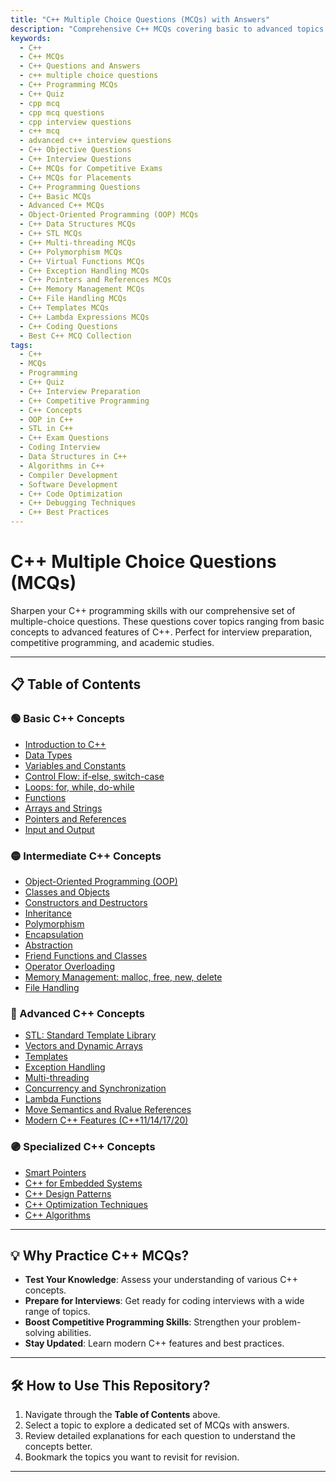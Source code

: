 ```yaml
---
title: "C++ Multiple Choice Questions (MCQs) with Answers"
description: "Comprehensive C++ MCQs covering basic to advanced topics. Ideal for interview preparation, competitive programming, and academic exams."
keywords:
  - C++
  - C++ MCQs
  - C++ Questions and Answers
  - c++ multiple choice questions
  - C++ Programming MCQs
  - C++ Quiz
  - cpp mcq
  - cpp mcq questions
  - cpp interview questions
  - c++ mcq
  - advanced c++ interview questions
  - C++ Objective Questions
  - C++ Interview Questions
  - C++ MCQs for Competitive Exams
  - C++ MCQs for Placements
  - C++ Programming Questions
  - C++ Basic MCQs
  - Advanced C++ MCQs
  - Object-Oriented Programming (OOP) MCQs
  - C++ Data Structures MCQs
  - C++ STL MCQs
  - C++ Multi-threading MCQs
  - C++ Polymorphism MCQs
  - C++ Virtual Functions MCQs
  - C++ Exception Handling MCQs
  - C++ Pointers and References MCQs
  - C++ Memory Management MCQs
  - C++ File Handling MCQs
  - C++ Templates MCQs
  - C++ Lambda Expressions MCQs
  - C++ Coding Questions
  - Best C++ MCQ Collection
tags:
  - C++
  - MCQs
  - Programming
  - C++ Quiz
  - C++ Interview Preparation
  - C++ Competitive Programming
  - C++ Concepts
  - OOP in C++
  - STL in C++
  - C++ Exam Questions
  - Coding Interview
  - Data Structures in C++
  - Algorithms in C++
  - Compiler Development
  - Software Development
  - C++ Code Optimization
  - C++ Debugging Techniques
  - C++ Best Practices
---
```


# C++ Multiple Choice Questions (MCQs)

Sharpen your C++ programming skills with our comprehensive set of multiple-choice questions. These questions cover topics ranging from basic concepts to advanced features of C++. Perfect for interview preparation, competitive programming, and academic studies.

---

## 📋 Table of Contents

### 🟢 Basic C++ Concepts
- [Introduction to C++](./questions/basic/intro-to-cpp.md)
- [Data Types](./questions/basic/data-types.md)
- [Variables and Constants](./questions/basic/variables-and-constants.md)
- [Control Flow: if-else, switch-case](./questions/basic/control-flow.md)
- [Loops: for, while, do-while](./questions/basic/loops.md)
- [Functions](./questions/basic/functions.md)
- [Arrays and Strings](./questions/basic/arrays-and-strings.md)
- [Pointers and References](./questions/basic/pointers-and-references.md)
- [Input and Output](./questions/basic/io.md)

### 🟡 Intermediate C++ Concepts
- [Object-Oriented Programming (OOP)](./questions/intermediate/oop.md)
- [Classes and Objects](./questions/intermediate/classes-objects.md)
- [Constructors and Destructors](./questions/intermediate/constructors-destructors.md)
- [Inheritance](./questions/intermediate/inheritance.md)
- [Polymorphism](./questions/intermediate/polymorphism.md)
- [Encapsulation](./questions/intermediate/encapsulation.md)
- [Abstraction](./questions/intermediate/abstraction.md)
- [Friend Functions and Classes](./questions/intermediate/friend-functions-and-classes.md)
- [Operator Overloading](./questions/intermediate/operator-overloading.md)
- [Memory Management: malloc, free, new, delete](./questions/intermediate/memory-management.md)
- [File Handling](./questions/intermediate/file-handling.md)

### 🔴 Advanced C++ Concepts
- [STL: Standard Template Library](./questions/advanced/stl.md)
- [Vectors and Dynamic Arrays](./questions/advanced/vectors-and-dynamic-arrays.md)
- [Templates](./questions/advanced/templates.md)
- [Exception Handling](./questions/advanced/exception-handling.md)
- [Multi-threading](./questions/advanced/multi-threading.md)
- [Concurrency and Synchronization](./questions/advanced/concurrency-and-synchronization.md)
- [Lambda Functions](./questions/advanced/lambda-functions.md)
- [Move Semantics and Rvalue References](./questions/advanced/move-semantics.md)
- [Modern C++ Features (C++11/14/17/20)](./questions/advanced/modern-cpp-features.md)

### 🟣 Specialized C++ Concepts
- [Smart Pointers](./questions/specialized/smart-pointers.md)
- [C++ for Embedded Systems](./questions/specialized/cpp-embedded.md)
- [C++ Design Patterns](./questions/specialized/design-patterns.md)
- [C++ Optimization Techniques](./questions/specialized/optimization.md)
- [C++ Algorithms](./questions/specialized/algorithm.md)

---

## 💡 Why Practice C++ MCQs?

- **Test Your Knowledge**: Assess your understanding of various C++ concepts.
- **Prepare for Interviews**: Get ready for coding interviews with a wide range of topics.
- **Boost Competitive Programming Skills**: Strengthen your problem-solving abilities.
- **Stay Updated**: Learn modern C++ features and best practices.

---

## 🛠 How to Use This Repository?

1. Navigate through the **Table of Contents** above.
2. Select a topic to explore a dedicated set of MCQs with answers.
3. Review detailed explanations for each question to understand the concepts better.
4. Bookmark the topics you want to revisit for revision.

---
